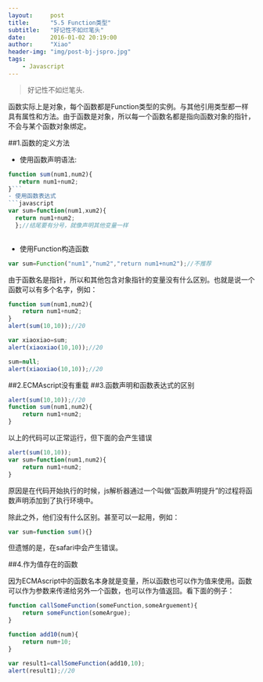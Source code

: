 ```yaml
---
layout:     post
title:      "5.5 Function类型"
subtitle:   "好记性不如烂笔头"
date:       2016-01-02 20:19:00
author:     "Xiao"
header-img: "img/post-bj-jspro.jpg"
tags:
    - Javascript
---
```


>好记性不如烂笔头.


函数实际上是对象，每个函数都是Function类型的实例。与其他引用类型都一样具有属性和方法。由于函数是对象，所以每一个函数名都是指向函数对象的指针，不会与某个函数对象绑定。

##1.函数的定义方法

- 使用函数声明语法:
```javascript
function sum(num1,num2){
   return num1+num2; 
}```
- 使用函数表达式
```javascript
var sum=function(num1,xum2){ 
  return num1+num2; 
  };//结尾要有分号，就像声明其他变量一样
  
```
- 使用Function构造函数
```javascript
var sum=Function("num1","num2","return num1+num2");//不推荐
```

由于函数名是指针，所以和其他包含对象指针的变量没有什么区别。也就是说一个函数可以有多个名字，例如：

```javascript
function sum(num1,num2){
	return num1+num2;
}
alert(sum(10,10));//20

var xiaoxiao=sum;
alert(xiaoxiao(10,10));//20

sum=null;
alert(xiaoxiao(10,10));//20
```
##2.ECMAscript没有重载
##3.函数声明和函数表达式的区别

```javascript
alert(sum(10,10));//20
function sum(num1,num2){
	return num1+num2;
}
```
以上的代码可以正常运行，但下面的会产生错误

```javascript
alert(sum(10,10));
var sum=function(num1,num2){
	return num1+num2;
}
```
原因是在代码开始执行的时候，js解析器通过一个叫做“函数声明提升”的过程将函数声明添加到了执行环境中。

除此之外，他们没有什么区别。甚至可以一起用，例如：

```javascript
var sum=function sum(){}
```
但遗憾的是，在safari中会产生错误。

##4.作为值存在的函数

因为ECMAscript中的函数名本身就是变量，所以函数也可以作为值来使用。函数可以作为参数来传递给另外一个函数，也可以作为值返回。看下面的例子：

```javascript
function callSomeFunction(someFunction,someArguement){
	return someFunction(someArgue);
}

function add10(num){
	return num+10;
}

var result1=callSomeFunction(add10,10);
alert(result1);//20
```

